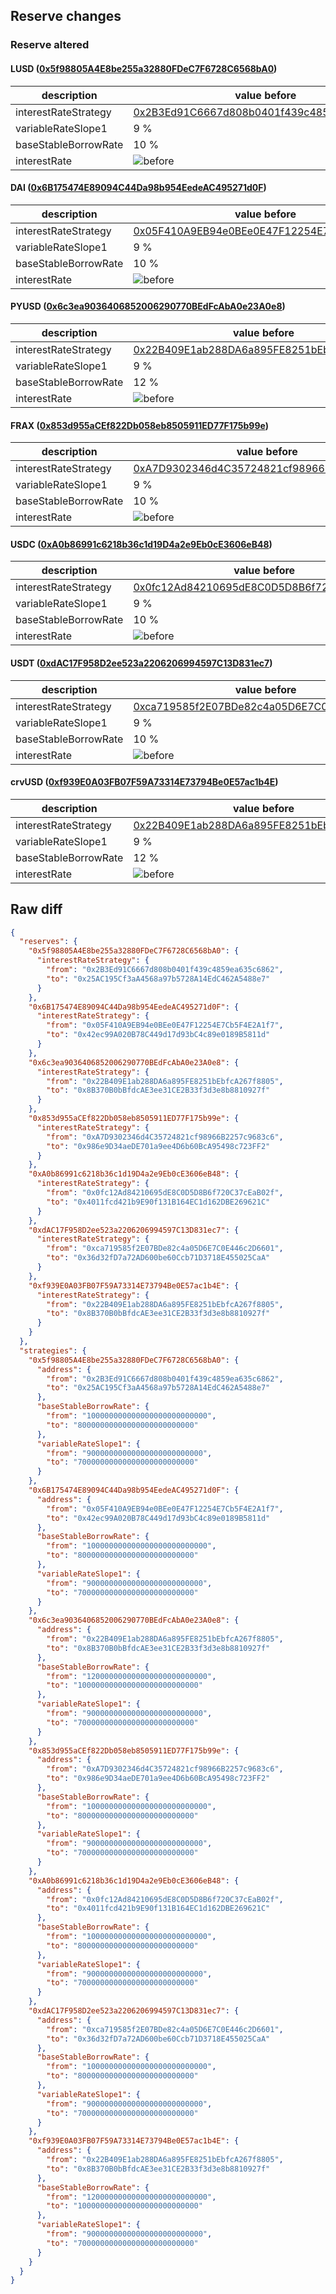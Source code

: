 ## Reserve changes

### Reserve altered

#### LUSD ([0x5f98805A4E8be255a32880FDeC7F6728C6568bA0](https://etherscan.io/address/0x5f98805A4E8be255a32880FDeC7F6728C6568bA0))

| description | value before | value after |
| --- | --- | --- |
| interestRateStrategy | [0x2B3Ed91C6667d808b0401f439c4859ea635c6862](https://etherscan.io/address/0x2B3Ed91C6667d808b0401f439c4859ea635c6862) | [0x25AC195Cf3aA4568a97b5728A14EdC462A5488e7](https://etherscan.io/address/0x25AC195Cf3aA4568a97b5728A14EdC462A5488e7) |
| variableRateSlope1 | 9 % | 7 % |
| baseStableBorrowRate | 10 % | 8 % |
| interestRate | ![before](/.assets/493bfd83b04a30726989d049ec508a95c1125601.svg) | ![after](/.assets/50175b293049177dbce501e87dfc06e3a5a58091.svg) |

#### DAI ([0x6B175474E89094C44Da98b954EedeAC495271d0F](https://etherscan.io/address/0x6B175474E89094C44Da98b954EedeAC495271d0F))

| description | value before | value after |
| --- | --- | --- |
| interestRateStrategy | [0x05F410A9EB94e0BEe0E47F12254E7Cb5F4E2A1f7](https://etherscan.io/address/0x05F410A9EB94e0BEe0E47F12254E7Cb5F4E2A1f7) | [0x42ec99A020B78C449d17d93bC4c89e0189B5811d](https://etherscan.io/address/0x42ec99A020B78C449d17d93bC4c89e0189B5811d) |
| variableRateSlope1 | 9 % | 7 % |
| baseStableBorrowRate | 10 % | 8 % |
| interestRate | ![before](/.assets/c6b2daeac52f4baa9c74e03d4c3517af316c0dcf.svg) | ![after](/.assets/9e0a49982beaea85aa5052147695a366fa3df87f.svg) |

#### PYUSD ([0x6c3ea9036406852006290770BEdFcAbA0e23A0e8](https://etherscan.io/address/0x6c3ea9036406852006290770BEdFcAbA0e23A0e8))

| description | value before | value after |
| --- | --- | --- |
| interestRateStrategy | [0x22B409E1ab288DA6a895FE8251bEbfcA267f8805](https://etherscan.io/address/0x22B409E1ab288DA6a895FE8251bEbfcA267f8805) | [0x8B370B0bBfdcAE3ee31CE2B33f3d3e8b8810927f](https://etherscan.io/address/0x8B370B0bBfdcAE3ee31CE2B33f3d3e8b8810927f) |
| variableRateSlope1 | 9 % | 7 % |
| baseStableBorrowRate | 12 % | 10 % |
| interestRate | ![before](/.assets/407b4ddf44bf823497fbd83065b488b1076377c7.svg) | ![after](/.assets/9f41bf31bfa958b766e9a6de138b62d3470353a5.svg) |

#### FRAX ([0x853d955aCEf822Db058eb8505911ED77F175b99e](https://etherscan.io/address/0x853d955aCEf822Db058eb8505911ED77F175b99e))

| description | value before | value after |
| --- | --- | --- |
| interestRateStrategy | [0xA7D9302346d4C35724821cf98966B2257c9683c6](https://etherscan.io/address/0xA7D9302346d4C35724821cf98966B2257c9683c6) | [0x986e9D34aeDE701a9ee4D6b60BcA95498c723FF2](https://etherscan.io/address/0x986e9D34aeDE701a9ee4D6b60BcA95498c723FF2) |
| variableRateSlope1 | 9 % | 7 % |
| baseStableBorrowRate | 10 % | 8 % |
| interestRate | ![before](/.assets/3eb1fae385bc7341ce53997ac5845618d8f1f738.svg) | ![after](/.assets/d9a2506c302650c24a89c5d65381b0fb791c0448.svg) |

#### USDC ([0xA0b86991c6218b36c1d19D4a2e9Eb0cE3606eB48](https://etherscan.io/address/0xA0b86991c6218b36c1d19D4a2e9Eb0cE3606eB48))

| description | value before | value after |
| --- | --- | --- |
| interestRateStrategy | [0x0fc12Ad84210695dE8C0D5D8B6f720C37cEaB02f](https://etherscan.io/address/0x0fc12Ad84210695dE8C0D5D8B6f720C37cEaB02f) | [0x4011fcd421b9E90f131B164EC1d162DBE269621C](https://etherscan.io/address/0x4011fcd421b9E90f131B164EC1d162DBE269621C) |
| variableRateSlope1 | 9 % | 7 % |
| baseStableBorrowRate | 10 % | 8 % |
| interestRate | ![before](/.assets/e0300718b13efcea84612ada57a23ac130beeb9f.svg) | ![after](/.assets/ebe8c005ef7230fec1d4f6308d58c89aa56ed430.svg) |

#### USDT ([0xdAC17F958D2ee523a2206206994597C13D831ec7](https://etherscan.io/address/0xdAC17F958D2ee523a2206206994597C13D831ec7))

| description | value before | value after |
| --- | --- | --- |
| interestRateStrategy | [0xca719585f2E07BDe82c4a05D6E7C0E446c2D6601](https://etherscan.io/address/0xca719585f2E07BDe82c4a05D6E7C0E446c2D6601) | [0x36d32fD7a72AD600be60Ccb71D3718E455025CaA](https://etherscan.io/address/0x36d32fD7a72AD600be60Ccb71D3718E455025CaA) |
| variableRateSlope1 | 9 % | 7 % |
| baseStableBorrowRate | 10 % | 8 % |
| interestRate | ![before](/.assets/6539a675e69c99d2cee9349b371a4c57c8c60351.svg) | ![after](/.assets/f3e0f28d499729a63707a448f7a65005184f01f2.svg) |

#### crvUSD ([0xf939E0A03FB07F59A73314E73794Be0E57ac1b4E](https://etherscan.io/address/0xf939E0A03FB07F59A73314E73794Be0E57ac1b4E))

| description | value before | value after |
| --- | --- | --- |
| interestRateStrategy | [0x22B409E1ab288DA6a895FE8251bEbfcA267f8805](https://etherscan.io/address/0x22B409E1ab288DA6a895FE8251bEbfcA267f8805) | [0x8B370B0bBfdcAE3ee31CE2B33f3d3e8b8810927f](https://etherscan.io/address/0x8B370B0bBfdcAE3ee31CE2B33f3d3e8b8810927f) |
| variableRateSlope1 | 9 % | 7 % |
| baseStableBorrowRate | 12 % | 10 % |
| interestRate | ![before](/.assets/407b4ddf44bf823497fbd83065b488b1076377c7.svg) | ![after](/.assets/9f41bf31bfa958b766e9a6de138b62d3470353a5.svg) |

## Raw diff

```json
{
  "reserves": {
    "0x5f98805A4E8be255a32880FDeC7F6728C6568bA0": {
      "interestRateStrategy": {
        "from": "0x2B3Ed91C6667d808b0401f439c4859ea635c6862",
        "to": "0x25AC195Cf3aA4568a97b5728A14EdC462A5488e7"
      }
    },
    "0x6B175474E89094C44Da98b954EedeAC495271d0F": {
      "interestRateStrategy": {
        "from": "0x05F410A9EB94e0BEe0E47F12254E7Cb5F4E2A1f7",
        "to": "0x42ec99A020B78C449d17d93bC4c89e0189B5811d"
      }
    },
    "0x6c3ea9036406852006290770BEdFcAbA0e23A0e8": {
      "interestRateStrategy": {
        "from": "0x22B409E1ab288DA6a895FE8251bEbfcA267f8805",
        "to": "0x8B370B0bBfdcAE3ee31CE2B33f3d3e8b8810927f"
      }
    },
    "0x853d955aCEf822Db058eb8505911ED77F175b99e": {
      "interestRateStrategy": {
        "from": "0xA7D9302346d4C35724821cf98966B2257c9683c6",
        "to": "0x986e9D34aeDE701a9ee4D6b60BcA95498c723FF2"
      }
    },
    "0xA0b86991c6218b36c1d19D4a2e9Eb0cE3606eB48": {
      "interestRateStrategy": {
        "from": "0x0fc12Ad84210695dE8C0D5D8B6f720C37cEaB02f",
        "to": "0x4011fcd421b9E90f131B164EC1d162DBE269621C"
      }
    },
    "0xdAC17F958D2ee523a2206206994597C13D831ec7": {
      "interestRateStrategy": {
        "from": "0xca719585f2E07BDe82c4a05D6E7C0E446c2D6601",
        "to": "0x36d32fD7a72AD600be60Ccb71D3718E455025CaA"
      }
    },
    "0xf939E0A03FB07F59A73314E73794Be0E57ac1b4E": {
      "interestRateStrategy": {
        "from": "0x22B409E1ab288DA6a895FE8251bEbfcA267f8805",
        "to": "0x8B370B0bBfdcAE3ee31CE2B33f3d3e8b8810927f"
      }
    }
  },
  "strategies": {
    "0x5f98805A4E8be255a32880FDeC7F6728C6568bA0": {
      "address": {
        "from": "0x2B3Ed91C6667d808b0401f439c4859ea635c6862",
        "to": "0x25AC195Cf3aA4568a97b5728A14EdC462A5488e7"
      },
      "baseStableBorrowRate": {
        "from": "100000000000000000000000000",
        "to": "80000000000000000000000000"
      },
      "variableRateSlope1": {
        "from": "90000000000000000000000000",
        "to": "70000000000000000000000000"
      }
    },
    "0x6B175474E89094C44Da98b954EedeAC495271d0F": {
      "address": {
        "from": "0x05F410A9EB94e0BEe0E47F12254E7Cb5F4E2A1f7",
        "to": "0x42ec99A020B78C449d17d93bC4c89e0189B5811d"
      },
      "baseStableBorrowRate": {
        "from": "100000000000000000000000000",
        "to": "80000000000000000000000000"
      },
      "variableRateSlope1": {
        "from": "90000000000000000000000000",
        "to": "70000000000000000000000000"
      }
    },
    "0x6c3ea9036406852006290770BEdFcAbA0e23A0e8": {
      "address": {
        "from": "0x22B409E1ab288DA6a895FE8251bEbfcA267f8805",
        "to": "0x8B370B0bBfdcAE3ee31CE2B33f3d3e8b8810927f"
      },
      "baseStableBorrowRate": {
        "from": "120000000000000000000000000",
        "to": "100000000000000000000000000"
      },
      "variableRateSlope1": {
        "from": "90000000000000000000000000",
        "to": "70000000000000000000000000"
      }
    },
    "0x853d955aCEf822Db058eb8505911ED77F175b99e": {
      "address": {
        "from": "0xA7D9302346d4C35724821cf98966B2257c9683c6",
        "to": "0x986e9D34aeDE701a9ee4D6b60BcA95498c723FF2"
      },
      "baseStableBorrowRate": {
        "from": "100000000000000000000000000",
        "to": "80000000000000000000000000"
      },
      "variableRateSlope1": {
        "from": "90000000000000000000000000",
        "to": "70000000000000000000000000"
      }
    },
    "0xA0b86991c6218b36c1d19D4a2e9Eb0cE3606eB48": {
      "address": {
        "from": "0x0fc12Ad84210695dE8C0D5D8B6f720C37cEaB02f",
        "to": "0x4011fcd421b9E90f131B164EC1d162DBE269621C"
      },
      "baseStableBorrowRate": {
        "from": "100000000000000000000000000",
        "to": "80000000000000000000000000"
      },
      "variableRateSlope1": {
        "from": "90000000000000000000000000",
        "to": "70000000000000000000000000"
      }
    },
    "0xdAC17F958D2ee523a2206206994597C13D831ec7": {
      "address": {
        "from": "0xca719585f2E07BDe82c4a05D6E7C0E446c2D6601",
        "to": "0x36d32fD7a72AD600be60Ccb71D3718E455025CaA"
      },
      "baseStableBorrowRate": {
        "from": "100000000000000000000000000",
        "to": "80000000000000000000000000"
      },
      "variableRateSlope1": {
        "from": "90000000000000000000000000",
        "to": "70000000000000000000000000"
      }
    },
    "0xf939E0A03FB07F59A73314E73794Be0E57ac1b4E": {
      "address": {
        "from": "0x22B409E1ab288DA6a895FE8251bEbfcA267f8805",
        "to": "0x8B370B0bBfdcAE3ee31CE2B33f3d3e8b8810927f"
      },
      "baseStableBorrowRate": {
        "from": "120000000000000000000000000",
        "to": "100000000000000000000000000"
      },
      "variableRateSlope1": {
        "from": "90000000000000000000000000",
        "to": "70000000000000000000000000"
      }
    }
  }
}
```